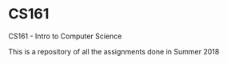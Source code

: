 # CS161
CS161 - Intro to Computer Science

This is a repository of all the assignments done in Summer 2018
